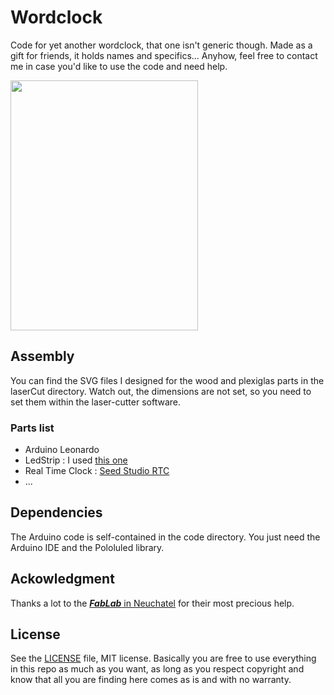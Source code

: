 # Wordclock
Code for yet another wordclock, that one isn't generic though.
Made as a gift for friends, it holds names and specifics... Anyhow, feel free to contact me in case you'd like to use the code and need help.

<a href="url"><img src="http://christianjaques.ch/wp-content/uploads/2017/11/IMG_3148.jpg" height="400" width="300" ></a>

## Assembly
You can find the SVG files I designed for the wood and plexiglas parts in the laserCut directory.
Watch out, the dimensions are not set, so you need to set them within the laser-cutter software.

### Parts list
* Arduino Leonardo
* LedStrip : I used [this one](https://www.aliexpress.com/snapshot/0.html?spm=a2g0s.9042647.6.2.WLVHRD&orderId=81806470273053&productId=1592593512)
* Real Time Clock : [Seed Studio RTC](http://wiki.seeedstudio.com/Grove-RTC/)
* ...

## Dependencies
The Arduino code is self-contained in the code directory.
You just need the Arduino IDE and the Pololuled library.


## Ackowledgment
Thanks a lot to the [***FabLab*** in Neuchatel](http://fablab-neuch.ch/) for their most precious help.

## License

See the [LICENSE](https://github.com/cjaques/wordclock/blob/master/LICENSE) file, MIT license. Basically you are free to use everything in this repo as much as you want, as long as you respect copyright and know that all you are finding here comes as is and with no warranty.